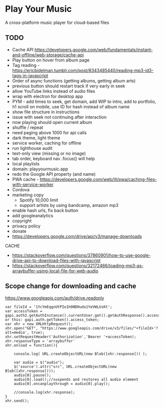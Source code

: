 # Play Your Music
A cross-platform music player for cloud-based files

## TODO

- Cache API https://developers.google.com/web/fundamentals/instant-and-offline/web-storage/cache-api
- Play button on hover from album page
- Tag reading - https://ericbidelman.tumblr.com/post/8343485440/reading-mp3-id3-tags-in-javascript
- Order of async functions (getting albums, getting album arts)
- previous button should restart track if very early in seek
- allow YouTube links instead of audio files
- wrap with electron for desktop app
- PYM - add times to seek, get domain, add WIP to intro, add to portfolio, h1 scroll on mobile, use ID for hash instead of album name
- show file structure in instructions
- issue with seek not continuing after interaction
- now playing should open current album
- shuffle / repeat
- need paging above 1000 for api calls
- dark theme, light theme
- service worker, caching for offline
- run lighthouse audit
- text-only view (missing or no image)
- tab order, keyboard nav .focus() will help
- local playlists
- domain: playyourmusic.app
- redo the Google API property (and name)
- PWA cache - https://developers.google.com/web/ilt/pwa/caching-files-with-service-worker
- Cordova
- marketing copy
	- Spotify 10,000 limit
	- support artists by using bandcamp, amazon mp3
- enable hash urls, fix back button
- add googleanalytics
- copyright
- privacy policy
- donate
- https://developers.google.com/drive/api/v3/manage-downloads

CACHE

- https://stackoverflow.com/questions/37860901/how-to-use-google-drive-api-to-download-files-with-javascript
- https://stackoverflow.com/questions/32172466/loading-mp3-as-arraybuffer-using-local-file-for-web-audio

## Scope change for downloading and cache

https://www.googleapis.com/auth/drive.readonly 

```
var fileId = '1YcYmEqqnUYPIo1h0NDHudo1YeVWLUsKt';
var accessToken = gapi.auth2.getAuthInstance().currentUser.get().getAuthResponse().access_token;// or this: gapi.auth.getToken().access_token;
var xhr = new XMLHttpRequest();
xhr.open("GET", "https://www.googleapis.com/drive/v3/files/"+fileId+'?alt=media', true);
xhr.setRequestHeader('Authorization','Bearer '+accessToken);
xhr.responseType = 'arraybuffer'
xhr.onload = function(){

    console.log( URL.createObjectURL(new Blob([xhr.response])) );
    
    var audio = $("audio");  
    $('source').attr("src", URL.createObjectURL(new Blob([xhr.response])));
    audio[0].pause();
    audio[0].load();//suspends and restores all audio element
    audio[0].oncanplaythrough = audio[0].play();

    //console.log(xhr.response);
}
xhr.send();
```